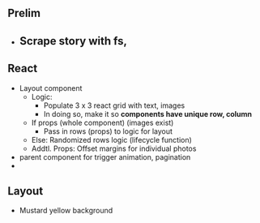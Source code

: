 ## Prelim
- Scrape story with fs, 
    -    

## React
- Layout component
    - Logic: 
        - Populate 3 x 3 react grid with text, images 
        - In doing so, make it so **components have unique row, column**
    - If props (whole component) (images exist)
        - Pass in rows (props) to logic for layout
    -  Else: Randomized rows logic (lifecycle function)
    - Addtl. Props: Offset margins for individual photos
- parent component for trigger animation, pagination
- 

## Layout
- Mustard yellow background
